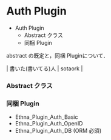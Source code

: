# Auth Plugin
- Auth Plugin 
  - Abstract クラス 
  - 同梱 Plugin 

abstract の既定と，同梱 Pluginについて．

| 書いた(書いてる)人 | sotaork |

### Abstract クラス [](ethna-document-ideas-auth_plugin.html#vb28dbc3 "vb28dbc3")

### 同梱 Plugin [](ethna-document-ideas-auth_plugin.html#i81b63d8 "i81b63d8")

- Ethna\_Plugin\_Auth\_Basic
- Ethna\_Plugin\_Auth\_OpenID
- Ethna\_Plugin\_Auth\_DB (ORM 必須)

<!-- ??END id:body -->
<!-- ??BEGIN id:summary --><!-- ??END id:note -->
